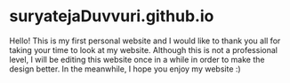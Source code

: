 # suryatejaDuvvuri.github.io


Hello! This is my first personal website and I would like to thank you all for taking your time to look at my website. Although this is not a professional level,
I will be editing this website once in a while in order to make the design better. In the meanwhile, I hope you enjoy my website :)

